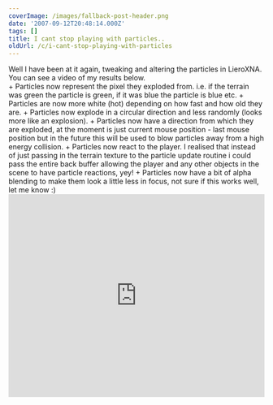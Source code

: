 ```yaml
---
coverImage: /images/fallback-post-header.png
date: '2007-09-12T20:48:14.000Z'
tags: []
title: I cant stop playing with particles..
oldUrl: /c/i-cant-stop-playing-with-particles
---
```


<div>Well I have been at it again, tweaking and altering the particles in LieroXNA. You can see a video of my results below.</div>
+ Particles now represent the pixel they exploded from. i.e. if the terrain was green the particle is green, if it was blue the particle is blue etc.
+ Particles are now more white (hot) depending on how fast and how old they are.
+ Particles now explode in a circular direction and less randomly (looks more like an explosion).
+ Particles now have a direction from which they are exploded, at the moment is just current mouse position - last mouse position but in the future this will be used to blow particles away from a high energy collision.
+ Particles now react to the player. I realised that instead of just passing in the terrain texture to the particle update routine i could pass the entire back buffer allowing the player and any other objects in the scene to have particle reactions, yey!
+ Particles now have a bit of alpha blending to make them look a little less in focus, not sure if this works well, let me know :)

<iframe width="100%" height="400" src="https://www.youtube.com/embed/o_QgvZojDyc" frameborder="0" allow="accelerometer; autoplay; clipboard-write; encrypted-media; gyroscope; picture-in-picture" allowfullscreen></iframe>
